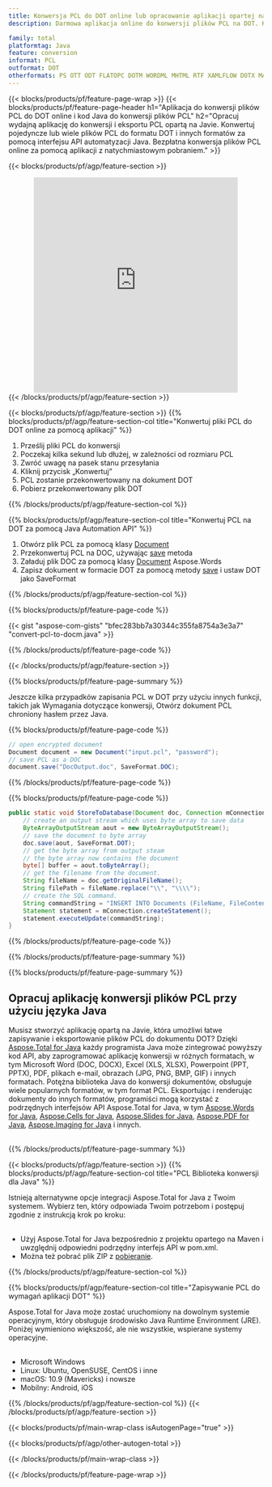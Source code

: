 ```yaml
---
title: Konwersja PCL do DOT online lub opracowanie aplikacji opartej na Javie do konwersji plików PCL
description: Darmowa aplikacja online do konwersji plików PCL na DOT. Kod biblioteki konwersji Java dla dokumentów PCL. 

family: total
platformtag: Java
feature: conversion
informat: PCL
outformat: DOT
otherformats: PS OTT ODT FLATOPC DOTM WORDML MHTML RTF XAMLFLOW DOTX MARKDOWN DOT
---
```

{{< blocks/products/pf/feature-page-wrap >}}
{{< blocks/products/pf/feature-page-header h1="Aplikacja do konwersji plików PCL do DOT online i kod Java do konwersji plików PCL" h2="Opracuj wydajną aplikację do konwersji i eksportu PCL opartą na Javie. Konwertuj pojedyncze lub wiele plików PCL do formatu DOT i innych formatów za pomocą interfejsu API automatyzacji Java. Bezpłatna konwersja plików PCL online za pomocą aplikacji z natychmiastowym pobraniem." >}}


{{< blocks/products/pf/agp/feature-section >}}

<div class="container-fluid agp-content bg-white aboutfile box-1 vh100 section nopbtm">
<div class=container>
<div class=row>
<div class="demobox tc col-md-12 padding-0" align="center">

<iframe title="Darmowa aplikacja do konwersji PCL na DOT online" style="border: none; height: 426px;" scrolling="no" src="https://widgets.aspose.cloud/total-conversion/?to=dot&from=pcl" id="child-iframe" width="80%"></iframe>

</div></div>
</div></div>
{{< /blocks/products/pf/agp/feature-section >}}


{{< blocks/products/pf/agp/feature-section >}}
{{% blocks/products/pf/agp/feature-section-col title="Konwertuj pliki PCL do DOT online za pomocą aplikacji" %}}

1. Prześlij pliki PCL do konwersji
1. Poczekaj kilka sekund lub dłużej, w zależności od rozmiaru PCL
1. Zwróć uwagę na pasek stanu przesyłania
1. Kliknij przycisk „Konwertuj”
1. PCL zostanie przekonwertowany na dokument DOT
1. Pobierz przekonwertowany plik DOT

{{% /blocks/products/pf/agp/feature-section-col %}}

{{% blocks/products/pf/agp/feature-section-col title="Konwertuj PCL na DOT za pomocą Java Automation API" %}}


1. Otwórz plik PCL za pomocą klasy [Document](https://reference.aspose.com/pdf/java/com.aspose.pdf/Document)
2. Przekonwertuj PCL na DOC, używając [save](https://reference.aspose.com/pdf/java/com.aspose.pdf/Document#save-java.lang.String-com.aspose.pdf.SaveOptions- ) metoda
3. Załaduj plik DOC za pomocą klasy [Document](https://reference.aspose.com/words/java/com.aspose.words/Document) Aspose.Words
4. Zapisz dokument w formacie DOT za pomocą metody [save](https://reference.aspose.com/words/java/com.aspose.words/Document#save(java.lang.String,int)) i ustaw DOT jako SaveFormat



{{% /blocks/products/pf/agp/feature-section-col %}}

{{% blocks/products/pf/feature-page-code %}}
{{< gist "aspose-com-gists" "bfec283bb7a30344c355fa8754a3e3a7" "convert-pcl-to-docm.java" >}}
{{% /blocks/products/pf/feature-page-code %}}

{{< /blocks/products/pf/agp/feature-section >}}

{{% blocks/products/pf/feature-page-summary %}}

Jeszcze kilka przypadków zapisania PCL w DOT przy użyciu innych funkcji, takich jak Wymagania dotyczące konwersji, Otwórz dokument PCL chroniony hasłem przez Java.

{{% blocks/products/pf/feature-page-code %}}

```cs
// open encrypted document
Document document = new Document("input.pcl", "password");
// save PCL as a DOC 
document.save("DocOutput.doc", SaveFormat.DOC);
```


{{% /blocks/products/pf/feature-page-code %}}
{{% blocks/products/pf/feature-page-code %}}


```java
public static void StoreToDatabase(Document doc, Connection mConnection) throws Exception {
    // create an output stream which uses byte array to save data
    ByteArrayOutputStream aout = new ByteArrayOutputStream();
    // save the document to byte array
    doc.save(aout, SaveFormat.DOT);
    // get the byte array from output steam
    // the byte array now contains the document
    byte[] buffer = aout.toByteArray();
    // get the filename from the document.
    String fileName = doc.getOriginalFileName();
    String filePath = fileName.replace("\\", "\\\\");
    // create the SQL command.
    String commandString = "INSERT INTO Documents (FileName, FileContent) VALUES('" + filePath + "', '" + buffer + "')";
    Statement statement = mConnection.createStatement();
    statement.executeUpdate(commandString);
}  
```


{{% /blocks/products/pf/feature-page-code %}}


{{% /blocks/products/pf/feature-page-summary %}}

{{% blocks/products/pf/feature-page-summary %}}

<h2>Opracuj aplikację konwersji plików PCL przy użyciu języka Java</h2>

Musisz stworzyć aplikację opartą na Javie, która umożliwi łatwe zapisywanie i eksportowanie plików PCL do dokumentu DOT? Dzięki [Aspose.Total for Java](https://products.aspose.com/total/pl/java/) każdy programista Java może zintegrować powyższy kod API, aby zaprogramować aplikację konwersji w różnych formatach, w tym Microsoft Word (DOC, DOCX), Excel (XLS, XLSX), Powerpoint (PPT, PPTX), PDF, plikach e-mail, obrazach (JPG, PNG, BMP, GIF) i innych formatach. Potężna biblioteka Java do konwersji dokumentów, obsługuje wiele popularnych formatów, w tym format PCL. Eksportując i renderując dokumenty do innych formatów, programiści mogą korzystać z podrzędnych interfejsów API Aspose.Total for Java, w tym [Aspose.Words for Java](https://products.aspose.com/words/pl/java/), [Aspose.Cells for Java](https://products.aspose.com/cells/pl/java/), [Aspose.Slides for Java](https://products.aspose.com/slides/pl/java/), [Aspose.PDF for Java](https://products.aspose.com/pdf/pl/java/), [Aspose.Imaging for Java](https://products.aspose.com/imaging/pl/java/) i innych.<br /><br />

{{% /blocks/products/pf/feature-page-summary %}}

{{< blocks/products/pf/agp/feature-section >}}
{{% blocks/products/pf/agp/feature-section-col title="PCL Biblioteka konwersji dla Java" %}}

Istnieją alternatywne opcje integracji Aspose.Total for Java z Twoim systemem. Wybierz ten, który odpowiada Twoim potrzebom i postępuj zgodnie z instrukcją krok po kroku:<br /><br />

- Użyj Aspose.Total for Java bezpośrednio z projektu opartego na Maven i uwzględnij odpowiedni podrzędny interfejs API w pom.xml.
- Można też pobrać plik ZIP z [pobieranie](https://releases.aspose.com/total/java).

{{% /blocks/products/pf/agp/feature-section-col %}}

{{% blocks/products/pf/agp/feature-section-col title="Zapisywanie PCL do wymagań aplikacji DOT" %}}

Aspose.Total for Java może zostać uruchomiony na dowolnym systemie operacyjnym, który obsługuje środowisko Java Runtime Environment (JRE). Poniżej wymieniono większość, ale nie wszystkie, wspierane systemy operacyjne. <br /><br />
- Microsoft Windows
- Linux: Ubuntu, OpenSUSE, CentOS i inne
- macOS: 10.9 (Mavericks) i nowsze
- Mobilny: Android, iOS

{{% /blocks/products/pf/agp/feature-section-col %}}
{{< /blocks/products/pf/agp/feature-section >}}

{{< blocks/products/pf/main-wrap-class isAutogenPage="true" >}}

{{< blocks/products/pf/agp/other-autogen-total >}}

{{< /blocks/products/pf/main-wrap-class >}}

{{< /blocks/products/pf/feature-page-wrap >}}